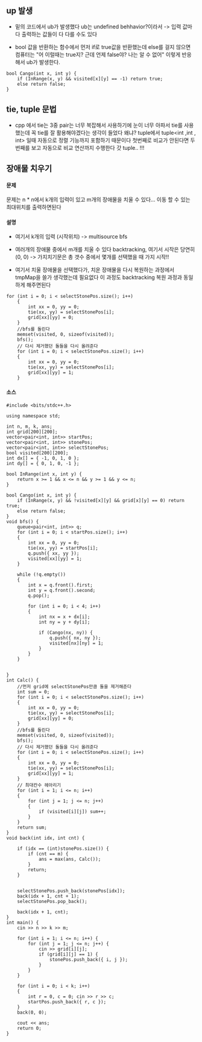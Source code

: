 ## up 발생

- 밑의 코드에서 ub가 발생했다 ub는 undefined behhavior?이라서 -> 입력 값마다 출력하는 값들이 다 다를 수도 있다

- bool 값을 반환하는 함수에서 먼저 if로  true값을 반환했는데 else를 걸지 않으면 컴퓨터는 "어 이럴때는 true지? 근데 언제 false야? 나는 알 수 없어" 이렇게 반응해서 ub가 발생한다.
````
bool Cango(int x, int y) {
	if (InRange(x, y) && visited[x][y] == -1) return true;
	else return false;
}
````



## tie, tuple 문법 

- cpp 에서 tie는  3중 pair는 너무 복잡해서 사용하기에 눈이 너무 아파서 tie를 사용했는데  꼭 tie를 잘 활용해야겠다는 생각이 들었다 왜냐?  tuple에서 tuple<int ,int , int> 일때 자동으로 정렬 기능까지 포함하기 때문이다 첫번째로 비교가 안된다면 두번째를 보고 자동으로 비교 연산까지 수행한다 갓 tuple.. !!!


## 장애물 치우기 


#### 문제 

문제는  n * n에서 k개의 입력이 있고 m개의 장애물을 치울 수 있다...   이동 할 수 있는 최대위치를 출력하면된다 

#### 설명 

- 여기서 k개의 입력 (시작위치) -> multisource bfs

- 여러개의 장애물 중에서 m개를 치울 수 있다 backtracking, 여기서 시작은 당연히 (0, 0) -> 가지치기문은 총 갯수 중에서 몇개를 선택했을 때 가지 시작!! 

- 여기서  치울 장애물을 선택했다가, 치운 장애물을 다시 복원하는 과정에서 tmpMap을 쓸가 생각했는데 필요없다 이 과정도 backtracking 복원 과정과 동일하게 해주면된다 

````
for (int i = 0; i < selectStonePos.size(); i++)
	{
		int xx = 0, yy = 0;
		tie(xx, yy) = selectStonePos[i];
		grid[xx][yy] = 0;
	}
	//bfs를 돌린다 
	memset(visited, 0, sizeof(visited));
	bfs();
	// 다시 제거했던 돌들을 다시 올려준다 
	for (int i = 0; i < selectStonePos.size(); i++)
	{
		int xx = 0, yy = 0;
		tie(xx, yy) = selectStonePos[i];
		grid[xx][yy] = 1;
	}
````


#### 소스 

````
#include <bits/stdc++.h>

using namespace std;

int n, m, k, ans;
int grid[200][200];
vector<pair<int, int>> startPos;
vector<pair<int, int>> stonePos;
vector<pair<int, int>> selectStonePos;
bool visited[200][200];
int dx[] = { -1, 0, 1, 0 };
int dy[] = { 0, 1, 0, -1 };

bool InRange(int x, int y) {
	return x >= 1 && x <= n && y >= 1 && y <= n;
}

bool Cango(int x, int y) {
	if (InRange(x, y) && !visited[x][y] && grid[x][y] == 0) return true;
	else return false;
}
void bfs() {
	queue<pair<int, int>> q;
	for (int i = 0; i < startPos.size(); i++)
	{
		int xx = 0, yy = 0;
		tie(xx, yy) = startPos[i];
		q.push({ xx, yy });
		visited[xx][yy] = 1;
	}

	while (!q.empty())
	{
		int x = q.front().first;
		int y = q.front().second;
		q.pop();

		for (int i = 0; i < 4; i++)
		{
			int nx = x + dx[i];
			int ny = y + dy[i];

			if (Cango(nx, ny)) {
				q.push({ nx, ny });
				visited[nx][ny] = 1;
			}
		}
	}

	
}
int Calc() {
	//먼저 grid에 selectStonePos만큼 돌을 제거해준다
	int sum = 0;
	for (int i = 0; i < selectStonePos.size(); i++)
	{
		int xx = 0, yy = 0;
		tie(xx, yy) = selectStonePos[i];
		grid[xx][yy] = 0;
	}
	//bfs를 돌린다 
	memset(visited, 0, sizeof(visited));
	bfs();
	// 다시 제거했던 돌들을 다시 올려준다 
	for (int i = 0; i < selectStonePos.size(); i++)
	{
		int xx = 0, yy = 0;
		tie(xx, yy) = selectStonePos[i];
		grid[xx][yy] = 1;
	}
	// 최대칸수 헤아리기 
	for (int i = 1; i <= n; i++)
	{
		for (int j = 1; j <= n; j++)
		{
			if (visited[i][j]) sum++;
		}
	}
	return sum;
}
void back(int idx, int cnt) {
	
	if (idx == (int)stonePos.size()) {
		if (cnt == m) {
			ans = max(ans, Calc());
		}
		return;
	}
	

	selectStonePos.push_back(stonePos[idx]);
	back(idx + 1, cnt + 1);
	selectStonePos.pop_back();

	back(idx + 1, cnt);
}
int main() {
	cin >> n >> k >> m;

	for (int i = 1; i <= n; i++) {
		for (int j = 1; j <= n; j++) {
			cin >> grid[i][j];
			if (grid[i][j] == 1) {
				stonePos.push_back({ i, j });
			}
		}
	}

	for (int i = 0; i < k; i++)
	{
		int r = 0, c = 0; cin >> r >> c;
		startPos.push_back({ r, c });
	}
	back(0, 0);

	cout << ans;
	return 0;
}
````